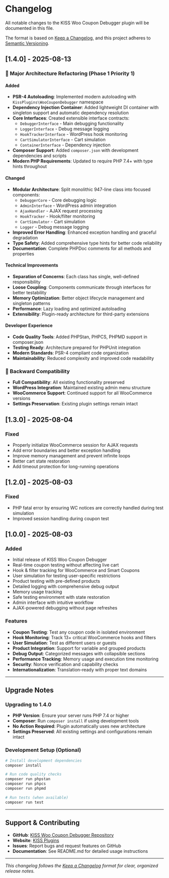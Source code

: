 # Changelog

All notable changes to the KISS Woo Coupon Debugger plugin will be documented in this file.

The format is based on [Keep a Changelog](https://keepachangelog.com/en/1.0.0/),
and this project adheres to [Semantic Versioning](https://semver.org/spec/v2.0.0.html).

## [1.4.0] - 2025-08-13

### 🚀 Major Architecture Refactoring (Phase 1 Priority 1)

#### Added
- **PSR-4 Autoloading**: Implemented modern autoloading with `KissPlugins\WooCouponDebugger` namespace
- **Dependency Injection Container**: Added lightweight DI container with singleton support and automatic dependency resolution
- **Core Interfaces**: Created extensible interface contracts:
  - `DebuggerInterface` - Main debugging functionality
  - `LoggerInterface` - Debug message logging
  - `HookTrackerInterface` - WordPress hook monitoring
  - `CartSimulatorInterface` - Cart simulation
  - `ContainerInterface` - Dependency injection
- **Composer Support**: Added `composer.json` with development dependencies and scripts
- **Modern PHP Requirements**: Updated to require PHP 7.4+ with type hints throughout

#### Changed
- **Modular Architecture**: Split monolithic 947-line class into focused components:
  - `DebuggerCore` - Core debugging logic
  - `AdminInterface` - WordPress admin integration
  - `AjaxHandler` - AJAX request processing
  - `HookTracker` - Hook/filter monitoring
  - `CartSimulator` - Cart simulation
  - `Logger` - Debug message logging
- **Improved Error Handling**: Enhanced exception handling and graceful degradation
- **Type Safety**: Added comprehensive type hints for better code reliability
- **Documentation**: Complete PHPDoc comments for all methods and properties

#### Technical Improvements
- **Separation of Concerns**: Each class has single, well-defined responsibility
- **Loose Coupling**: Components communicate through interfaces for better testability
- **Memory Optimization**: Better object lifecycle management and singleton patterns
- **Performance**: Lazy loading and optimized autoloading
- **Extensibility**: Plugin-ready architecture for third-party extensions

#### Developer Experience
- **Code Quality Tools**: Added PHPStan, PHPCS, PHPMD support in composer.json
- **Testing Ready**: Architecture prepared for PHPUnit integration
- **Modern Standards**: PSR-4 compliant code organization
- **Maintainability**: Reduced complexity and improved code readability

### 🔧 Backward Compatibility
- **Full Compatibility**: All existing functionality preserved
- **WordPress Integration**: Maintained existing admin menu structure
- **WooCommerce Support**: Continued support for all WooCommerce versions
- **Settings Preservation**: Existing plugin settings remain intact

## [1.3.0] - 2025-08-04

### Fixed
- Properly initialize WooCommerce session for AJAX requests
- Add error boundaries and better exception handling
- Improve memory management and prevent infinite loops
- Better cart state restoration
- Add timeout protection for long-running operations

## [1.2.0] - 2025-08-03

### Fixed
- PHP fatal error by ensuring WC notices are correctly handled during test simulation
- Improved session handling during coupon test

## [1.0.0] - 2025-08-03

### Added
- Initial release of KISS Woo Coupon Debugger
- Real-time coupon testing without affecting live cart
- Hook & filter tracking for WooCommerce and Smart Coupons
- User simulation for testing user-specific restrictions
- Product testing with pre-defined products
- Detailed logging with comprehensive debug output
- Memory usage tracking
- Safe testing environment with state restoration
- Admin interface with intuitive workflow
- AJAX-powered debugging without page refreshes

### Features
- **Coupon Testing**: Test any coupon code in isolated environment
- **Hook Monitoring**: Track 13+ critical WooCommerce hooks and filters
- **User Simulation**: Test as different users or guests
- **Product Integration**: Support for variable and grouped products
- **Debug Output**: Categorized messages with collapsible sections
- **Performance Tracking**: Memory usage and execution time monitoring
- **Security**: Nonce verification and capability checks
- **Internationalization**: Translation-ready with proper text domains

---

## Upgrade Notes

### Upgrading to 1.4.0
- **PHP Version**: Ensure your server runs PHP 7.4 or higher
- **Composer**: Run `composer install` if using development tools
- **No Action Required**: Plugin automatically uses new architecture
- **Settings Preserved**: All existing settings and configurations remain intact

### Development Setup (Optional)
```bash
# Install development dependencies
composer install

# Run code quality checks
composer run phpstan
composer run phpcs
composer run phpmd

# Run tests (when available)
composer run test
```

---

## Support & Contributing

- **GitHub**: [KISS Woo Coupon Debugger Repository](https://github.com/kissplugins/KISS-woo-coupon-debugger)
- **Website**: [KISS Plugins](https://kissplugins.com)
- **Issues**: Report bugs and request features on GitHub
- **Documentation**: See README.md for detailed usage instructions

---

*This changelog follows the [Keep a Changelog](https://keepachangelog.com/en/1.0.0/) format for clear, organized release notes.*

